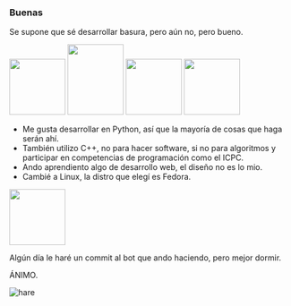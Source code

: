 ### Buenas

<!--
**hash112/hash112** is a ✨ _special_ ✨ repository because its `README.md` (this file) appears on your GitHub profile.
Here are some ideas to get you started:

- 🔭 I’m currently working on ...
- 🌱 I’m currently learning ...
- 👯 I’m looking to collaborate on ...
- 🤔 I’m looking for help with ...
- 💬 Ask me about ...
- 📫 How to reach me: ...
- 😄 Pronouns: ...
- ⚡ Fun fact: ...
-->
Se supone que sé desarrollar basura, pero aún no, pero bueno.

<img src="https://github.com/hash112/hash112/assets/98150931/d909d2b2-e2fd-467b-93d3-062ee67acd87" width="100" height="100">
<img src="https://github.com/hash112/hash112/assets/98150931/2302fdfc-300a-48ef-8487-edec3ef6209b" width="100" height="126">
<img src="https://github.com/hash112/hash112/assets/98150931/38242e71-c8a5-4ce8-ae6f-cf64ae4f1907" width="100" height="100">
<img src="https://github.com/hash112/hash112/assets/98150931/596766d3-b06b-46bd-8ef6-fde12d2c17f8" width="100" height="100">


- Me gusta desarrollar en Python, así que la mayoría de cosas que haga serán ahí.
- También utilizo C++, no para hacer software, si no para algoritmos y participar en competencias de programación como el ICPC.
- Ando aprendiento algo de desarrollo web, el diseño no es lo mio.
- Cambié a Linux, la distro que elegí es Fedora.

<img src="https://github.com/hash112/hash112/assets/98150931/d328d94b-2645-4a0c-9f7c-5c75fb4a7fc8" width="100" height="100">


Algún día le haré un commit al bot que ando haciendo, pero mejor dormir.

ÁNIMO.


![hare](https://github.com/hash112/hash112/assets/98150931/e989903d-55d0-4bdb-9010-8f17237a44b0)
